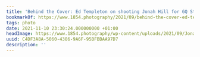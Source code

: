```yaml
---
title: 'Behind the Cover: Ed Templeton on shooting Jonah Hill for GQ Style'
bookmarkOf: https://www.1854.photography/2021/09/behind-the-cover-ed-templeton-jonah-hill-gq-style/
tags: photo
date: 2021-11-10 23:30:24.000000000 +01:00
headImage: https://www.1854.photography/wp-content/uploads/2021/09/Jonah-Hill-Ed-Templeton-GQ-Style-1.jpeg
uuid: C4DF3A8A-5060-4386-9A6F-95BFBBAA97D7
description: ''
---
```



